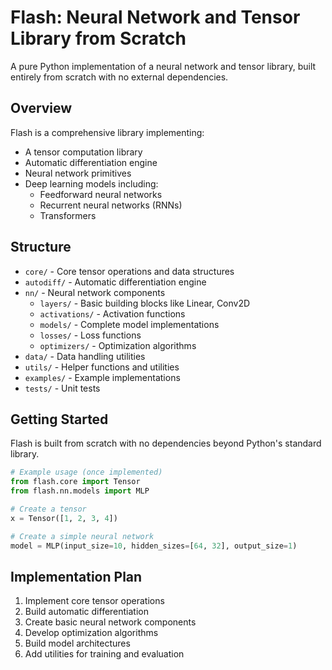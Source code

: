 # Flash: Neural Network and Tensor Library from Scratch

A pure Python implementation of a neural network and tensor library, built entirely from scratch with no external dependencies.

## Overview

Flash is a comprehensive library implementing:

- A tensor computation library
- Automatic differentiation engine
- Neural network primitives
- Deep learning models including:
  - Feedforward neural networks
  - Recurrent neural networks (RNNs)
  - Transformers

## Structure

- `core/` - Core tensor operations and data structures
- `autodiff/` - Automatic differentiation engine
- `nn/` - Neural network components
  - `layers/` - Basic building blocks like Linear, Conv2D
  - `activations/` - Activation functions
  - `models/` - Complete model implementations
  - `losses/` - Loss functions 
  - `optimizers/` - Optimization algorithms
- `data/` - Data handling utilities
- `utils/` - Helper functions and utilities
- `examples/` - Example implementations
- `tests/` - Unit tests

## Getting Started

Flash is built from scratch with no dependencies beyond Python's standard library.

```python
# Example usage (once implemented)
from flash.core import Tensor
from flash.nn.models import MLP

# Create a tensor
x = Tensor([1, 2, 3, 4])

# Create a simple neural network
model = MLP(input_size=10, hidden_sizes=[64, 32], output_size=1)
```

## Implementation Plan

1. Implement core tensor operations
2. Build automatic differentiation
3. Create basic neural network components
4. Develop optimization algorithms
5. Build model architectures
6. Add utilities for training and evaluation 